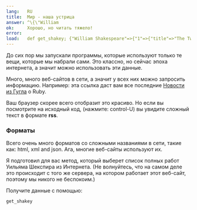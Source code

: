 ```yaml
---
lang:   RU
title:  Мир - наша устрица
answer: ^\{\"William
ok:     Хорошо, но читать тяжело!
error:  
load:   def get_shakey; {"William Shakespeare"=>{"1"=>{"title"=>"The Two Gentlemen of Verona", "finished"=>1591},"2"=>{"title"=>"The Taming of the Shrew", "finished"=>1591},"3"=>{"title"=>"Henry VI, Part 2", "finished"=>1591},"4"=>{"title"=>"Henry VI, Part 3", "finished"=>1591},"5"=>{"title"=>"Henry VI, Part 1", "finished"=>1592},"6"=>{"title"=>"Titus Andronicus", "finished"=>1592},"7"=>{"title"=>"Richard III", "finished"=>1593},"8"=>{"title"=>"Edward III", "finished"=>1593},"9"=>{"title"=>"The Comedy of Errors", "finished"=>1594},"10"=>{"title"=>"Love's Labour's Lost", "finished"=>1595},"11"=>{"title"=>"Love's Labour's Won", "finished"=>1596},"12"=>{"title"=>"Richard II", "finished"=>1595},"13"=>{"title"=>"Romeo and Juliet", "finished"=>1595},"14"=>{"title"=>"A Midsummer Night's Dream", "finished"=>1595},"15"=>{"title"=>"King John", "finished"=>1596},"16"=>{"title"=>"The Merchant of Venice", "finished"=>1597},"17"=>{"title"=>"Henry IV, Part 1", "finished"=>1597},"18"=>{"title"=>"The Merry Wives of Windsor", "finished"=>1597},"19"=>{"title"=>"Henry IV, Part 2", "finished"=>1598},"20"=>{"title"=>"Much Ado About Nothing", "finished"=>1599},"21"=>{"title"=>"Henry V", "finished"=>1599},"22"=>{"title"=>"Julius Caesar", "finished"=>1599},"23"=>{"title"=>"As You Like It", "finished"=>1600},"24"=>{"title"=>"Hamlet", "finished"=>1601},"25"=>{"title"=>"Twelfth Night", "finished"=>1601},"26"=>{"title"=>"Troilus and Cressida", "finished"=>1602},"27"=>{"title"=>"Sir Thomas More", "finished"=>1604},"28"=>{"title"=>"Measure for Measure", "finished"=>1604},"29"=>{"title"=>"Othello", "finished"=>1604},"30"=>{"title"=>"All's Well That Ends Well", "finished"=>1605},"31"=>{"title"=>"King Lear", "finished"=>1606},"32"=>{"title"=>"Timon of Athens", "finished"=>1606},"33"=>{"title"=>"Macbeth", "finished"=>1606},"34"=>{"title"=>"Antony and Cleopatra", "finished"=>1606},"35"=>{"title"=>"Pericles, Prince of Tyre", "finished"=>1608},"36"=>{"title"=>"Coriolanus", "finished"=>1608},"37"=>{"title"=>"The Winter's Tale", "finished"=>1611},"38"=>{"title"=>"Cymbeline", "finished"=>1610},"39"=>{"title"=>"The Tempest", "finished"=>1611},"40"=>{"title"=>"Cardenio", "finished"=>1613},"41"=>{"title"=>"Henry VIII", "finished"=>1613},"42"=>{"title"=>"The Two Noble Kinsmen", "finished"=>1614}}}; end;
---
```


До сих пор мы запускали программы, которые используют только те вещи, которые мы набрали сами.
Это классно, но сейчас эпоха интернета, а значит можно использовать эти данные.

Много, много веб-сайтов в сети, а значит у всех них можно запросить информацию. Например:
эта ссылка даст вам  все последние <a href="http://news.google.com/news/section?q=ruby&output=rss" target="_blank">Новости из Гугла</a>
о Ruby.

Ваш браузер скорее всего отобразит это красиво. Но если вы посмотрите на исходный код,
(нажмите: control-U) вы увидите сложный текст в формате __rss__.

### Форматы
Всего очень много форматов со сложными названиями в сети, такие как:
html, xml and json. Ага, многие веб-сайты используют их.

Я подготовил для вас метод, который выберет список полных работ Уильяма
Шекспира из Интернета.
(Не волнуйтесь, что на самом деле это происходит с того же сервера, на котором работает этот веб-сайт, поэтому
мы никого не беспокоим.)

Получите данные с помощью:

    get_shakey
